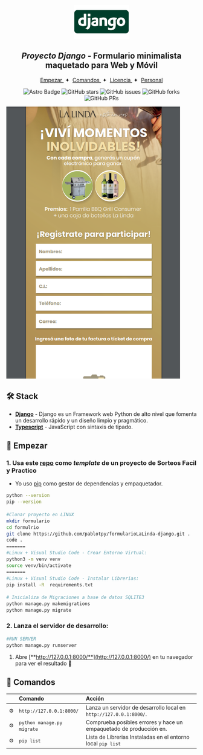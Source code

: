 <div align="center">
  <img src="logo.png" height="90px" width="auto" alt="Logo">
  <h2><em>Proyecto Django</em> - Formulario minimalista maquetado para Web y Móvil</h2>
</div>

<div align="center">
    <a href="#🚀-empezar">
        Empezar
    </a>
    <span>&nbsp;✦&nbsp;</span>
    <a href="#🧞-comandos">
        Comandos
    </a>
    <span>&nbsp;✦&nbsp;</span>
    <a href="#🔑-licencia">
        Licencia
    </a>
    <span>&nbsp;✦&nbsp;</span>
    <a href="https://pablotorres.dev">
        Personal
    </a>
   
</div>

<p></p>

<div align="center">

![Astro Badge](https://img.shields.io/badge/Astro-BC52EE?logo=astro&logoColor=fff&style=flat)
![GitHub stars](https://img.shields.io/github/stars/midudev/minimalist-portfolio-json)
![GitHub issues](https://img.shields.io/github/issues/midudev/minimalist-portfolio-json)
![GitHub forks](https://img.shields.io/github/forks/midudev/minimalist-portfolio-json)
![GitHub PRs](https://img.shields.io/github/issues-pr/midudev/minimalist-portfolio-json)

</div>

<img src="portada.png"></img>

## 🛠️ Stack

- [**Django**](https://www.djangoproject.com/) - Django es un Framework web Python de alto nivel que fomenta un desarrollo rápido y un diseño limpio y pragmático.
- [**Typescript**](https://www.typescriptlang.org/) - JavaScript con sintaxis de tipado.



## 🚀 Empezar

### 1. Usa este [repo](https://github.com/pablotpy/formularioLaLinda-django) como _template_ de un proyecto de Sorteos Facil y Practico


- Yo uso [pip](https://pypi.org/project/pip/) como gestor de dependencias y empaquetador.

```bash
python --version
pip --version

#Clonar proyecto en LINUX
mkdir formulario
cd formulrio
git clone https://github.com/pablotpy/formularioLaLinda-django.git . 
code .
=======
#Linux + Visual Studio Code - Crear Entorno Virtual:
python3 -m venv venv
source venv/bin/activate
=======
#Linux + Visual Studio Code - Instalar Librerias:
pip install -R  requirements.txt

# Inicializa de Migraciones a base de datos SQLITE3
python manage.py makemigrations
python manage.py migrate


```

### 2. Lanza el servidor de desarrollo:
```bash
#RUN SERVER
python manage.py runserver
```

1. Abre [**http://127.0.0.1:8000/**](http://127.0.0.1:8000/) en tu navegador para ver el resultado 🚀


## 🧞 Comandos

|     | Comando          | Acción                                        |
| :-- | :--------------- | :-------------------------------------------- |
| ⚙️  | `http://127.0.0.1:8000/` | Lanza un servidor de desarrollo local en  `http://127.0.0.1:8000/`.  |
| ⚙️  | `python manage.py migrate`| Comprueba posibles errores y hace un empaquetado de producción en.      |
| ⚙️  | `pip list`        | Lista de Librerias Instaladas en el entorno local `pip list` |





